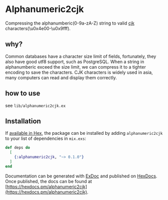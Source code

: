 # Alphanumeric2cjk

Compressing the alphanumberic(0-9a-zA-Z) string to valid [cjk](https://en.wikipedia.org/wiki/CJK_characters) characters(\u0x4e00-\u0x9fff).

## why?

Common databases have a character size limit of fields, fortunately, they also have good
utf8 support, such as PostgreSQL. When a string in alphanumberic exceed the size limit, we 
can compress it to a tighter encoding to save the characters. CJK characters is widely used 
in asia, many computers can read and display them correctly. 

## how to use

see `lib/alphanumeric2cjk.ex`

## Installation

If [available in Hex](https://hex.pm/docs/publish), the package can be installed
by adding `alphanumeric2cjk` to your list of dependencies in `mix.exs`:

```elixir
def deps do
  [
    {:alphanumeric2cjk, "~> 0.1.0"}
  ]
end
```

Documentation can be generated with [ExDoc](https://github.com/elixir-lang/ex_doc)
and published on [HexDocs](https://hexdocs.pm). Once published, the docs can
be found at [https://hexdocs.pm/alphanumeric2cjk](https://hexdocs.pm/alphanumeric2cjk).

